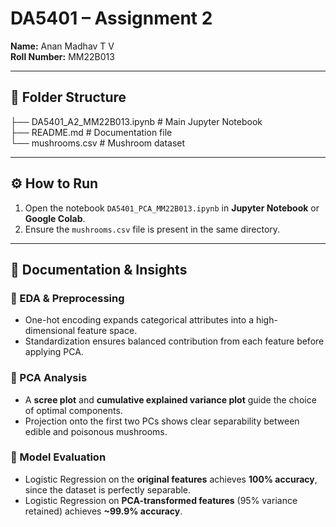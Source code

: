 # DA5401 – Assignment 2

**Name:** Anan Madhav T V  
**Roll Number:** MM22B013  

---

## 📂 Folder Structure  

├── DA5401_A2_MM22B013.ipynb       # Main Jupyter Notebook  
├── README.md                          # Documentation file  
└── mushrooms.csv                      # Mushroom dataset

---

## ⚙️ How to Run  
1. Open the notebook `DA5401_PCA_MM22B013.ipynb` in **Jupyter Notebook** or **Google Colab**.  
2. Ensure the `mushrooms.csv` file is present in the same directory.  
---
## 📌 Documentation & Insights  

### 🔹 EDA & Preprocessing  
- One-hot encoding expands categorical attributes into a high-dimensional feature space.  
- Standardization ensures balanced contribution from each feature before applying PCA.  

### 🔹 PCA Analysis  
- A **scree plot** and **cumulative explained variance plot** guide the choice of optimal components.  
- Projection onto the first two PCs shows clear separability between edible and poisonous mushrooms.  

### 🔹 Model Evaluation  
- Logistic Regression on the **original features** achieves **100% accuracy**, since the dataset is perfectly separable.  
- Logistic Regression on **PCA-transformed features** (95% variance retained) achieves **~99.9% accuracy**.  

